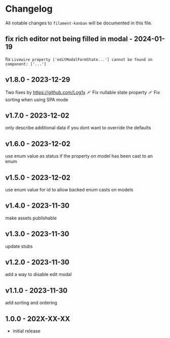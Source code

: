 # Changelog

All notable changes to `filament-kanban` will be documented in this file.

## fix rich editor not being filled in modal - 2024-01-19

fix `Livewire property ['editModalFormState...'] cannot be found on component: ['...']`

## v1.8.0 - 2023-12-29

Two fixes by https://github.com/Log1x
🩹 Fix nullable state property
🩹 Fix sorting when using SPA mode

## v1.7.0 - 2023-12-02

only describe additional data if you dont want to override the defaults

## v1.6.0 - 2023-12-02

use enum value as status if the property on model has been cast to an enum

## v1.5.0 - 2023-12-02

use enum value for id to allow backed enum casts on models

## v1.4.0 - 2023-11-30

make assets publishable

## v1.3.0 - 2023-11-30

update stubs

## v1.2.0 - 2023-11-30

add a way to disable edit modal

## v1.1.0 - 2023-11-30

add sorting and ordering

## 1.0.0 - 202X-XX-XX

- initial release
